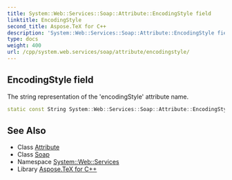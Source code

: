 ```yaml
---
title: System::Web::Services::Soap::Attribute::EncodingStyle field
linktitle: EncodingStyle
second_title: Aspose.TeX for C++
description: 'System::Web::Services::Soap::Attribute::EncodingStyle field. The string representation of the ''encodingStyle'' attribute name in C++.'
type: docs
weight: 400
url: /cpp/system.web.services/soap/attribute/encodingstyle/
---
```

## EncodingStyle field


The string representation of the 'encodingStyle' attribute name.

```cpp
static const String System::Web::Services::Soap::Attribute::EncodingStyle
```

## See Also

* Class [Attribute](../)
* Class [Soap](../../)
* Namespace [System::Web::Services](../../../)
* Library [Aspose.TeX for C++](../../../../)
